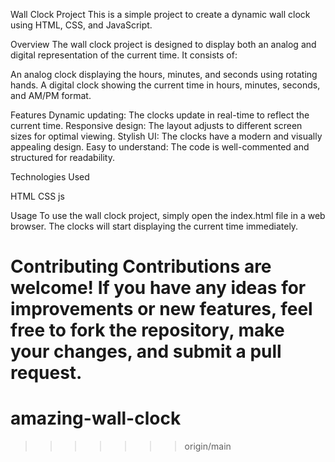Wall Clock Project
This is a simple project to create a dynamic wall clock using HTML, CSS, and JavaScript.

Overview
The wall clock project is designed to display both an analog and digital representation of the current time. It consists of:

An analog clock displaying the hours, minutes, and seconds using rotating hands.
A digital clock showing the current time in hours, minutes, seconds, and AM/PM format.

Features
Dynamic updating: The clocks update in real-time to reflect the current time.
Responsive design: The layout adjusts to different screen sizes for optimal viewing.
Stylish UI: The clocks have a modern and visually appealing design.
Easy to understand: The code is well-commented and structured for readability.

Technologies Used

HTML
CSS
js

Usage
To use the wall clock project, simply open the index.html file in a web browser. The clocks will start displaying the current time immediately.

Contributing
Contributions are welcome! If you have any ideas for improvements or new features, feel free to fork the repository, make your changes, and submit a pull request.
=======
# amazing-wall-clock
>>>>>>> origin/main
